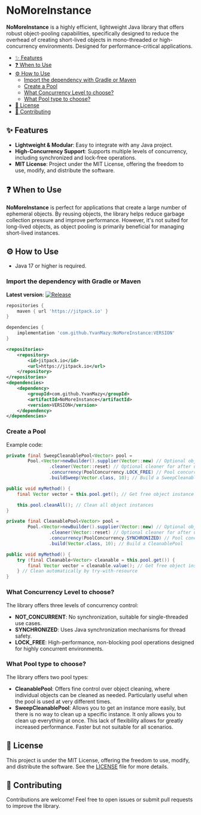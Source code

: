 # NoMoreInstance

**NoMoreInstance** is a highly efficient, lightweight Java library that offers robust object-pooling capabilities,
specifically designed to reduce the overhead of creating short-lived objects in mono-threaded or high-concurrency
environments. Designed for performance-critical applications.

- [✨ Features](#-features)
- [❓ When to Use](#-when-to-use)
- [⚙️ How to Use](#%EF%B8%8F-how-to-use)
  - [Import the dependency with Gradle or Maven](#import-the-dependency-with-gradle-or-maven)
  - [Create a Pool](#create-a-pool)
  - [What Concurrency Level to choose?](#what-concurrency-level-to-choose)
  - [What Pool type to choose?](#what-pool-type-to-choose)
- [📄 License](#-license)
- [🔌 Contributing](#-contributing)

## ✨ Features

- **Lightweight & Modular**: Easy to integrate with any Java project.
- **High-Concurrency Support**: Supports multiple levels of concurrency, including synchronized and lock-free
  operations.
- **MIT License**: Project under the MIT License, offering the freedom to use, modify, and distribute the software.

## ❓ When to Use

**NoMoreInstance** is perfect for applications that create a large number of ephemeral objects. By reusing objects, the
library helps reduce garbage collection pressure and improve performance. However, it's not suited for long-lived
objects, as object pooling is primarily beneficial for managing short-lived instances.

## ⚙️ How to Use

- Java 17 or higher is required.

### Import the dependency with Gradle or Maven

**Latest version**: [![Release](https://jitpack.io/v/YvanMazy/NoMoreInstance.svg)](https://jitpack.io/#YvanMazy/NoMoreInstance)

```groovy
repositories {
    maven { url 'https://jitpack.io' }
}

dependencies {
    implementation 'com.github.YvanMazy:NoMoreInstance:VERSION'
}
```

```xml
<repositories>
    <repository>
        <id>jitpack.io</id>
        <url>https://jitpack.io</url>
    </repository>
</repositories>
<dependencies>
    <dependency>
        <groupId>com.github.YvanMazy</groupId>
        <artifactId>NoMoreInstance</artifactId>
        <version>VERSION</version>
    </dependency>
</dependencies>
```

### Create a Pool

Example code:

````java
private final SweepCleanablePool<Vector> pool =
        Pool.<Vector>newBuilder().supplier(Vector::new) // Optional object creation supplier
                .cleaner(Vector::reset) // Optional cleaner for after use
                .concurrency(PoolConcurrency.LOCK_FREE) // Pool concurrency level
                .buildSweep(Vector.class, 10); // Build a SweepCleanablePool

public void myMethod() {
    final Vector vector = this.pool.get(); // Get free object instance

    this.pool.cleanAll(); // Clean all object instances
}
````

````java
private final CleanablePool<Vector> pool =
        Pool.<Vector>newBuilder().supplier(Vector::new) // Optional object creation supplier
                .cleaner(Vector::reset) // Optional cleaner for after use
                .concurrency(PoolConcurrency.SYNCHRONIZED) // Pool concurrency level
                .build(Vector.class, 10); // Build a CleanablePool

public void myMethod() {
    try (final Cleanable<Vector> cleanable = this.pool.get()) {
        final Vector vector = cleanable.value(); // Get free object instance
    } // Clean automatically by try-with-resource
}
````

### What Concurrency Level to choose?

The library offers three levels of concurrency control:

- **NOT_CONCURRENT**: No synchronization, suitable for single-threaded use cases.
- **SYNCHRONIZED**: Uses Java synchronization mechanisms for thread safety.
- **LOCK_FREE**: High-performance, non-blocking pool operations designed for highly concurrent environments.

### What Pool type to choose?

The library offers two pool types:

- **CleanablePool**: Offers fine control over object cleaning, where individual objects can be cleaned as needed.
  Particularly useful when the pool is used at very different times.
- **SweepCleanablePool**: Allows you to get an instance more easily, but there is no way to clean up a specific
  instance. It only allows you to clean up everything at once. This lack of flexibility allows for greatly increased
  performance. Faster but not suitable for all scenarios.

## 📄 License

This project is under the MIT License, offering the freedom to use, modify, and distribute the software. See
the [LICENSE](../LICENSE) file for more details.

## 🔌 Contributing

Contributions are welcome! Feel free to open issues or submit pull requests to improve the library.